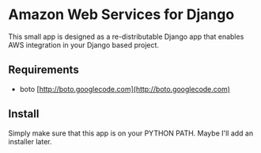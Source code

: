 # Amazon Web Services for Django

This small app is designed as a re-distributable Django app that enables
AWS integration in your Django based project.  

## Requirements

 * boto [http://boto.googlecode.com](http://boto.googlecode.com)

## Install

Simply make sure that this app is on your PYTHON PATH.  Maybe I'll add an 
installer later.
